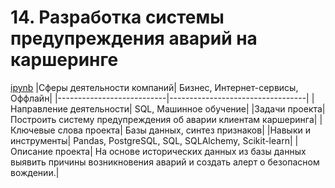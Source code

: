 # 14. Разработка системы предупреждения аварий на каршеринге
[ipynb](C)
|Сферы деятельности компаний| Бизнес, Интернет-сервисы, Оффлайн|
|---------------------------|----------------------------------|
|Направление деятельности| SQL, Машинное обучение|
|Задачи проекта| Построить систему предупреждения об аварии клиентам каршеринга|
|Ключевые слова проекта| Базы данных, синтез признаков|
|Навыки и инструменты| Pandas, PostgreSQL, SQL, SQLAlchemy, Scikit-learn|
|Описание проекта| На основе исторических данных из базы данных выявить причины возникновения аварий и создать алерт о безопасном вождении.|
